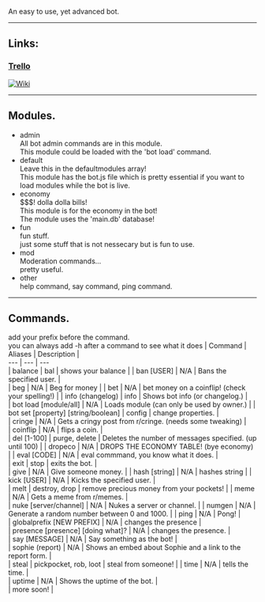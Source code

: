An easy to use, yet advanced bot.  

---
## Links:  
### **[Trello](https://trello.com/b/5QonRmtn/xbot)**
[![Wiki](https://img.icons8.com/ios/32/000000/wikipedia.png)](https://www.github.com/codeducks/xBOT/wiki)  

---

## Modules.

* admin  
All bot admin commands are in this module.  
This module could be loaded with the 'bot load' command.
* default  
Leave this in the defaultmodules array!  
This module has the bot.js file which is pretty essential if you want to load modules while the bot is live.
* economy  
$$$! dolla dolla bills!  
This module is for the economy in the bot!  
The module uses the 'main.db' database!
* fun  
fun stuff.  
just some stuff that is not nessecary but is fun to use.
* mod  
Moderation commands...  
pretty useful.
* other  
help command, say command, ping command.

---

## Commands.  
add your prefix before the command.  
you can always add -h after a command to see what it does
| Command | Aliases | Description |  
--- | --- | ---   
| balance | bal | shows your balance |
| ban [USER] | N/A | Bans the specified user. |  
| beg | N/A | Beg for money |
| bet | N/A | bet money on a coinflip! (check your spelling!) |
| info (changelog) | info | Shows bot info (or changelog.) |  
| bot load [module/all] | N/A | Loads module (can only be used by owner.) |
| bot set [property] [string/boolean] | config | change properties. |  
| cringe | N/A | Gets a cringy post from r/cringe. (needs some tweaking) |  
| coinflip | N/A | flips a coin. |  
| del [1-100] | purge, delete | Deletes the number of messages specified. (up until 100) |
| dropeco | N/A | DROPS THE ECONOMY TABLE! (bye economy) |
| eval [CODE] | N/A | eval commmand, you know what it does.  |  
| exit | stop | exits the bot. |  
| give | N/A | Give someone money. | 
| hash [string] | N/A | hashes string |
| kick [USER] | N/A | Kicks the specified user. |  
| melt | destroy, drop | remove precious money from your pockets! |
| meme | N/A | Gets a meme from r/memes. |  
| nuke [server/channel] | N/A | Nukes a server or channel. |
| numgen | N/A | Generate a random number between 0 and 1000. |
| ping | N/A | Pong! |  
| globalprefix [NEW PREFIX] | N/A | changes the presence |  
| presence [presence] [doing what]? | N/A | changes the presence.  |  
| say [MESSAGE] | N/A | Say something as the bot! |  
| sophie (report) | N/A | Shows an embed about Sophie and a link to the report form. |  
| steal | pickpocket, rob, loot | steal from someone! |
| time | N/A | tells the time. |  
| uptime | N/A | Shows the uptime of the bot. |  
| more soon! |

